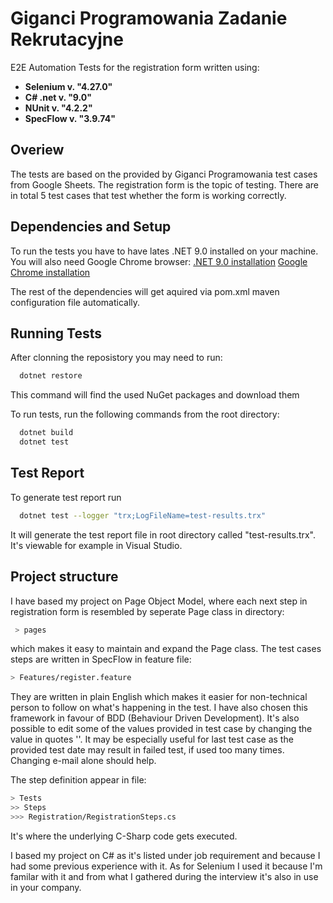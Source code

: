 # Giganci Programowania Zadanie Rekrutacyjne

 E2E Automation Tests for the registration form written using:
- **Selenium v. "4.27.0"**
- **C# .net v. "9.0"**
- **NUnit v. "4.2.2"**
- **SpecFlow v. "3.9.74"**

## Overiew
The tests are based on the provided by Giganci Programowania test cases from Google Sheets. The registration form is the topic of testing. There are in total 5 test cases that test whether the form is working correctly.

## Dependencies and Setup
To run the tests you have to have lates .NET 9.0 installed on your machine. You will also need Google Chrome browser:
[.NET 9.0 installation](https://dotnet.microsoft.com/en-us/download/dotnet/9.0)
[Google Chrome installation](https://www.google.com/chrome/)

The rest of the dependencies will get aquired via pom.xml maven configuration file automatically.
## Running Tests

After clonning the reposistory you may need to run:
```bash
  dotnet restore
```
This command will find the used NuGet packages and download them

To run tests, run the following commands from the root directory:

```bash
  dotnet build
  dotnet test
```

## Test Report
To generate test report run
```bash
  dotnet test --logger "trx;LogFileName=test-results.trx"
```
It will generate the test report file in root directory called "test-results.trx". It's viewable for example in Visual Studio.

## Project structure
I have based my project on Page Object Model, where each next step in registration form is resembled by seperate Page class in directory:
```bash
 > pages
 ```
 which makes it easy to maintain and expand the Page class.
 The test cases steps are written in SpecFlow in feature file:
 ```bash
 > Features/register.feature
 ```
 They are written in plain English which makes it easier for non-technical person to follow on what's happening in the test. I have also chosen this framework in favour of BDD (Behaviour Driven Development). It's also possible to edit some of the values provided in test case by changing the value in quotes ''. It may be especially useful for last test case as the provided test date may result in failed test, if used too many times. Changing e-mail alone should help.
 
The step definition appear in file:
 
 ```bash
 > Tests
 >> Steps
 >>> Registration/RegistrationSteps.cs
 ```
 It's where the underlying C-Sharp code gets executed.
 
 I based my project on C# as it's listed under job requirement and because I had some previous experience with it. As for Selenium I used it because I'm familar with it and from what I gathered during the interview it's also in use in your company.
 
 
 
 
